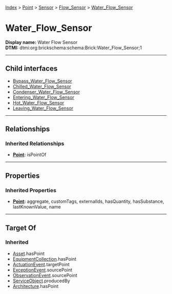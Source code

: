[Index](../../../../Index.md) > [Point](../../../Point.md) > [Sensor](../../Sensor.md) > [Flow_Sensor](../Flow_Sensor.md) > [Water_Flow_Sensor](#)
# Water_Flow_Sensor

**Display name:** Water Flow Sensor<br />
**DTMI:** dtmi:org:brickschema:schema:Brick:Water_Flow_Sensor;1

---

## Child interfaces
* [Bypass_Water_Flow_Sensor](Bypass_Water_Flow_Sensor.md)
* [Chilled_Water_Flow_Sensor](Chilled_Water_Flow_Sensor/Chilled_Water_Flow_Sensor.md)
* [Condenser_Water_Flow_Sensor](Condenser_Water_Flow_Sensor/Condenser_Water_Flow_Sensor.md)
* [Entering_Water_Flow_Sensor](Entering_Water_Flow_Sensor/Entering_Water_Flow_Sensor.md)
* [Hot_Water_Flow_Sensor](Hot_Water_Flow_Sensor/Hot_Water_Flow_Sensor.md)
* [Leaving_Water_Flow_Sensor](Leaving_Water_Flow_Sensor/Leaving_Water_Flow_Sensor.md)

---

## Relationships

### Inherited Relationships
* **[Point](../../../Point.md):** isPointOf

---

## Properties

### Inherited Properties
* **[Point](../../../Point.md):** aggregate, customTags, externalIds, hasQuantity, hasSubstance, lastKnownValue, name

---

## Target Of
### Inherited
* [Asset](../../../../Asset/Asset.md).hasPoint
* [EquipmentCollection](../../../../Collection/EquipmentCollection.md).hasPoint
* [ActuationEvent](../../../../Event/PointEvent/ActuationEvent.md).targetPoint
* [ExceptionEvent](../../../../Event/PointEvent/ExceptionEvent.md).sourcePoint
* [ObservationEvent](../../../../Event/PointEvent/ObservationEvent.md).sourcePoint
* [ServiceObject](../../../../Information/ServiceObject/ServiceObject.md).producedBy
* [Architecture](../../../../Space/Architecture/Architecture.md).hasPoint
